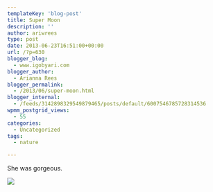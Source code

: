 ```yaml
---
templateKey: 'blog-post'
title: Super Moon
description: ''
author: ariwrees
type: post
date: 2013-06-23T16:51:00+00:00
url: /?p=630
blogger_blog:
  - www.igobyari.com
blogger_author:
  - Arianna Rees
blogger_permalink:
  - /2013/06/super-moon.html
blogger_internal:
  - /feeds/3142898329549879465/posts/default/6007546785728314536
wpmm_postgrid_views:
  - 55
categories:
  - Uncategorized
tags:
  - nature

---
```

She was gorgeous. 

[![](https://www.igobyari.com/wp-content/uploads/2013/06/moon1.jpg)](https://www.igobyari.com/wp-content/uploads/2013/06/moon1-1.jpg)